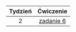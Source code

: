 |Tydzień | Ćwiczenie |
| :---: | :---: |
|2  | [zadanie 6](https://github.com/sebastianbakala/pp2-functions/blob/LAB-PP2/tydz2/zad6.c) |
